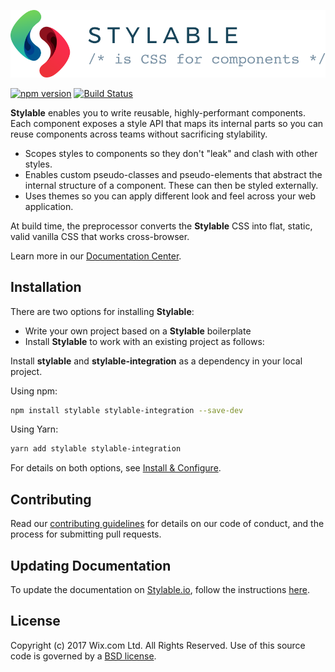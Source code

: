 ![Stylable CSS for Components](./site/branding/logo/SVG/96-logo-horizontal.svg)

[![npm version](https://badge.fury.io/js/stylable.svg)](https://www.npmjs.com/package/stylable)
[![Build Status](https://travis-ci.org/wix/stylable.svg?branch=master)](https://travis-ci.org/wix/stylable)

**Stylable** enables you to write reusable, highly-performant components. Each component exposes a style API that maps its internal parts so you can reuse components across teams without sacrificing stylability.

* Scopes styles to components so they don't "leak" and clash with other styles.
* Enables custom pseudo-classes and pseudo-elements that abstract the internal structure of a component. These can then be styled externally.
* Uses themes so you can apply different look and feel across your web application.

At build time, the preprocessor converts the **Stylable** CSS into flat, static, valid vanilla CSS that works cross-browser.

Learn more in our [Documentation Center](https://stylable.io/).

<!-- ## Code Example -->

## Installation

There are two options for installing **Stylable**:
* Write your own project based on a **Stylable** boilerplate 
* Install **Stylable** to work with an existing project as follows:

Install **stylable** and **stylable-integration** as a dependency in your local project.

Using npm:
```bash
npm install stylable stylable-integration --save-dev
```
Using Yarn:
```bash
yarn add stylable stylable-integration
```
For details on both options, see [Install & Configure](https://stylable.io/docs/getting-started/install-configure).


## Contributing

Read our [contributing guidelines](./CONTRIBUTING.md) for details on our code of conduct, and the process for submitting pull requests.

## Updating Documentation
To update the documentation on [Stylable.io](http://www.stylable.io), follow the instructions [here](./updating-docs.md).

## License

Copyright (c) 2017 Wix.com Ltd. All Rights Reserved. Use of this source code is governed by a [BSD license](./LICENSE.md).
